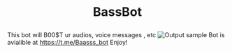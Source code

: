 # <p align="center">BassBot
This bot will B00$T ur audios, voice messages , etc
![Output sample](https://github.com/ajasmin/camstudio-mousedown-highlight/raw/master/android_vid_test.gif)
Bot is avialible at https://t.me/Baasss_bot
Enjoy!
